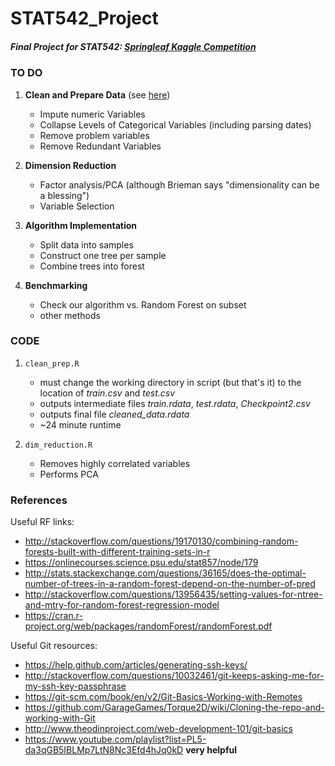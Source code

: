 # STAT542_Project

##### Final Project for STAT542: [Springleaf Kaggle Competition](https://www.kaggle.com/c/springleaf-marketing-response)

### TO DO

1. **Clean and Prepare Data** (see [here](https://www.kaggle.com/darraghdog/springleaf-marketing-response/explore-springleaf/notebook))
	* Impute numeric Variables
	* Collapse Levels of Categorical Variables (including parsing dates)
	* Remove problem variables
	* Remove Redundant Variables

2. **Dimension Reduction**
	* Factor analysis/PCA (although Brieman says "dimensionality can be a blessing")
	* Variable Selection

3. **Algorithm Implementation**
	* Split data into samples
	* Construct one tree per sample
	* Combine trees into forest

4. **Benchmarking**
	* Check our algorithm vs. Random Forest on subset
	* other methods

### CODE
1. `clean_prep.R`
	* must change the working directory in script (but that's it) to the location of *train.csv* and *test.csv*
	* outputs intermediate files *train.rdata*, *test.rdata*, *Checkpoint2.csv*
	* outputs final file *cleaned_data.rdata*
	* ~24 minute runtime

2. `dim_reduction.R`
	* Removes highly correlated variables
	* Performs PCA

### References 

Useful RF links:
- http://stackoverflow.com/questions/19170130/combining-random-forests-built-with-different-training-sets-in-r
- https://onlinecourses.science.psu.edu/stat857/node/179
- http://stats.stackexchange.com/questions/36165/does-the-optimal-number-of-trees-in-a-random-forest-depend-on-the-number-of-pred
- http://stackoverflow.com/questions/13956435/setting-values-for-ntree-and-mtry-for-random-forest-regression-model
- https://cran.r-project.org/web/packages/randomForest/randomForest.pdf
  	
Useful Git resources:
- https://help.github.com/articles/generating-ssh-keys/
- http://stackoverflow.com/questions/10032461/git-keeps-asking-me-for-my-ssh-key-passphrase
- https://git-scm.com/book/en/v2/Git-Basics-Working-with-Remotes
- https://github.com/GarageGames/Torque2D/wiki/Cloning-the-repo-and-working-with-Git
- http://www.theodinproject.com/web-development-101/git-basics
- https://www.youtube.com/playlist?list=PL5-da3qGB5IBLMp7LtN8Nc3Efd4hJq0kD **very helpful**

  

